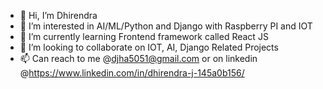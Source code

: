 - 👋 Hi, I’m Dhirendra
- 👀 I’m interested in AI/ML/Python and Django with Raspberry PI and IOT
- 🌱 I’m currently learning Frontend framework called React JS
- 💞️ I’m looking to collaborate on IOT, AI, Django Related Projects
- 📫 Can reach to me @djha5051@gmail.com or on linkedin @https://www.linkedin.com/in/dhirendra-j-145a0b156/

<!---
dj221ai/dj221ai is a ✨ special ✨ repository because its `README.md` (this file) appears on your GitHub profile.
You can click the Preview link to take a look at your changes.
--->
